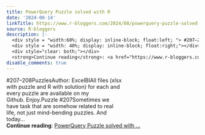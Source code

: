 ```yaml
---
title: PowerQuery Puzzle solved with R
date: '2024-08-14'
linkTitle: https://www.r-bloggers.com/2024/08/powerquery-puzzle-solved-with-r-36/
source: R-bloggers
description: |-
  <div style = "width:60%; display: inline-block; float:left; "> #207–208PuzzlesAuthor: ExcelBIAll files (xlsx with puzzle and R with solution) for each and every puzzle are available on my Github. Enjoy.Puzzle #207Sometimes we have task that are somehow related to real life, not just mind-bending puzzles. And today...</div>
  <div style = "width: 40%; display: inline-block; float:right;"></div>
  <div style="clear: both;"></div>
  <strong>Continue reading</strong>: <a href="https://www.r-bloggers.com/2024/08/powerquery-puzzle-solved-with-r-36/">PowerQuery Puzzle solved with ...
disable_comments: true
---
```

<div style = "width:60%; display: inline-block; float:left; "> #207–208PuzzlesAuthor: ExcelBIAll files (xlsx with puzzle and R with solution) for each and every puzzle are available on my Github. Enjoy.Puzzle #207Sometimes we have task that are somehow related to real life, not just mind-bending puzzles. And today...</div>
<div style = "width: 40%; display: inline-block; float:right;"></div>
<div style="clear: both;"></div>
<strong>Continue reading</strong>: <a href="https://www.r-bloggers.com/2024/08/powerquery-puzzle-solved-with-r-36/">PowerQuery Puzzle solved with ...
